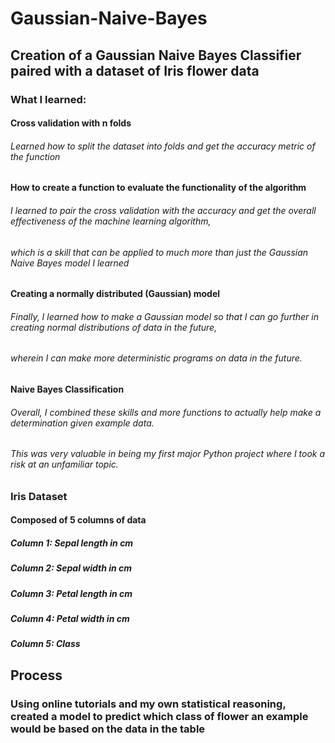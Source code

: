 # Gaussian-Naive-Bayes

## Creation of a Gaussian Naive Bayes Classifier paired with a dataset of Iris flower data

### What I learned:

#### Cross validation with n folds
###### Learned how to split the dataset into folds and get the accuracy metric of the function

#### How to create a function to evaluate the functionality of the algorithm
###### I learned to pair the cross validation with the accuracy and get the overall effectiveness of the machine learning algorithm,
###### which is a skill that can be applied to much more than just the Gaussian Naive Bayes model I learned

#### Creating a normally distributed (Gaussian) model
###### Finally, I learned how to make a Gaussian model so that I can go further in creating normal distributions of data in the future,
###### wherein I can make more deterministic programs on data in the future.

#### Naive Bayes Classification
###### Overall, I combined these skills and more functions to actually help make a determination given example data.
###### This was very valuable in being my first major Python project where I took a risk at an unfamiliar topic.


####
### Iris Dataset

#### Composed of 5 columns of data

##### Column 1: Sepal length in cm
##### Column 2: Sepal width in cm
##### Column 3: Petal length in cm
##### Column 4: Petal width in cm
##### Column 5: Class

## Process
### Using online tutorials and my own statistical reasoning, created a model to predict which class of flower an example would be based on the data in the table
